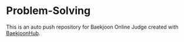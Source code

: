 # Problem-Solving
This is an auto push repository for Baekjoon Online Judge created with [BaekjoonHub](https://github.com/BaekjoonHub/BaekjoonHub).
